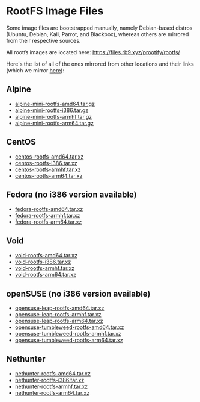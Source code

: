# RootFS Image Files
Some image files are bootstrapped manually, namely Debian-based distros (Ubuntu, Debian, Kali, Parrot, and Blackbox), whereas others are mirrored from their respective sources.

All rootfs images are located here: https://files.rb9.xyz/prootify/rootfs/

Here's the list of all of the ones mirrored from other locations and their links (which we mirror [here](https://files.rb9.xyz/prootify/rootfs/)):
## Alpine
* [alpine-mini-rootfs-amd64.tar.gz](http://dl-cdn.alpinelinux.org/alpine/latest-stable/releases/x86_64/alpine-minirootfs-3.15.1-x86_64.tar.gz)
* [alpine-mini-rootfs-i386.tar.gz](http://dl-cdn.alpinelinux.org/alpine/latest-stable/releases/x86/alpine-minirootfs-3.15.1-x86.tar.gz)
* [alpine-mini-rootfs-armhf.tar.gz](http://dl-cdn.alpinelinux.org/alpine/latest-stable/releases/armhf/alpine-minirootfs-3.15.1-armhf.tar.gz)
* [alpine-mini-rootfs-arm64.tar.gz](http://dl-cdn.alpinelinux.org/alpine/latest-stable/releases/aarch64/alpine-minirootfs-3.15.1-aarch64.tar.gz)
## CentOS
* [centos-rootfs-amd64.tar.xz](https://raw.githubusercontent.com/EXALAB/Anlinux-Resources/master/Rootfs/CentOS/amd64/centos-rootfs-amd64.tar.xz)
* [centos-rootfs-i386.tar.xz](https://raw.githubusercontent.com/EXALAB/Anlinux-Resources/master/Rootfs/CentOS/i386/centos-rootfs-i386.tar.xz)
* [centos-rootfs-armhf.tar.xz](https://raw.githubusercontent.com/EXALAB/Anlinux-Resources/master/Rootfs/CentOS/armhf/centos-rootfs-armhf.tar.xz)
* [centos-rootfs-arm64.tar.xz](https://raw.githubusercontent.com/EXALAB/Anlinux-Resources/master/Rootfs/CentOS/arm64/centos-rootfs-arm64.tar.xz)
## Fedora (no i386 version available)
* [fedora-rootfs-amd64.tar.xz](https://raw.githubusercontent.com/EXALAB/Anlinux-Resources/master/Rootfs/Fedora/amd64/fedora-rootfs-amd64.tar.xz)
* [fedora-rootfs-armhf.tar.xz](https://raw.githubusercontent.com/EXALAB/Anlinux-Resources/master/Rootfs/Fedora/armhf/fedora-rootfs-armhf.tar.xz)
* [fedora-rootfs-arm64.tar.xz](https://raw.githubusercontent.com/EXALAB/Anlinux-Resources/master/Rootfs/Fedora/arm64/fedora-rootfs-arm64.tar.xz)
## Void
* [void-rootfs-amd64.tar.xz](https://alpha.de.repo.voidlinux.org/live/current/void-x86_64-ROOTFS-20210930.tar.xz)
* [void-rootfs-i386.tar.xz](https://alpha.de.repo.voidlinux.org/live/current/void-i686-ROOTFS-20210930.tar.xz)
* [void-rootfs-armhf.tar.xz](https://alpha.de.repo.voidlinux.org/live/current/void-armv7l-ROOTFS-20210930.tar.xz)
* [void-rootfs-arm64.tar.xz](https://alpha.de.repo.voidlinux.org/live/current/void-aarch64-ROOTFS-20210930.tar.xz)
## openSUSE (no i386 version available)
* [opensuse-leap-rootfs-amd64.tar.xz](https://raw.githubusercontent.com/EXALAB/Anlinux-Resources/master/Rootfs/openSUSE/Leap/amd64/openSUSE-Leap-rootfs-amd64.tar.xz)
* [opensuse-leap-rootfs-armhf.tar.xz](https://raw.githubusercontent.com/EXALAB/Anlinux-Resources/master/Rootfs/openSUSE/Leap/armhf/openSUSE-Leap-rootfs-armhf.tar.xz)
* [opensuse-leap-rootfs-arm64.tar.xz](https://raw.githubusercontent.com/EXALAB/Anlinux-Resources/master/Rootfs/openSUSE/Leap/arm64/openSUSE-Leap-rootfs-arm64.tar.xz)
* [opensuse-tumbleweed-rootfs-amd64.tar.xz](https://raw.githubusercontent.com/EXALAB/Anlinux-Resources/master/Rootfs/openSUSE/Tumbleweed/amd64/openSUSE-Tumbleweed-rootfs-amd64.tar.xz)
* [opensuse-tumbleweed-rootfs-armhf.tar.xz](https://raw.githubusercontent.com/EXALAB/Anlinux-Resources/master/Rootfs/openSUSE/Tumbleweed/armhf/openSUSE-Tumbleweed-rootfs-armhf.tar.xz)
* [opensuse-tumbleweed-rootfs-arm64.tar.xz](https://raw.githubusercontent.com/EXALAB/Anlinux-Resources/master/Rootfs/openSUSE/Tumbleweed/arm64/openSUSE-Tumbleweed-rootfs-arm64.tar.xz)
## Nethunter
* [nethunter-rootfs-amd64.tar.xz](https://build.nethunter.com/kalifs/kalifs-latest/kalifs-amd64-full.tar.xz)
* [nethunter-rootfs-i386.tar.xz](https://build.nethunter.com/kalifs/kalifs-latest/kalifs-i386-full.tar.xz)
* [nethunter-rootfs-armhf.tar.xz](https://build.nethunter.com/kalifs/kalifs-latest/kalifs-armhf-full.tar.xz)
* [nethunter-rootfs-arm64.tar.xz](https://build.nethunter.com/kalifs/kalifs-latest/kalifs-arm64-full.tar.xz)

